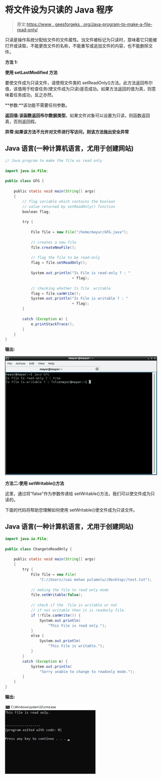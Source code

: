 # 将文件设为只读的 Java 程序

> 原文:[https://www . geesforgeks . org/Java-program-to-make-a-file-read-only/](https://www.geeksforgeeks.org/java-program-to-make-a-file-read-only/)

只读是操作系统分配给文件的文件属性。当文件被标记为只读时，意味着它只能被打开或读取，不能更改文件的名称，不能重写或追加文件的内容，也不能删除文件。

**方法 1:**

**使用 setLastModified 方法**

要使文件成为只读文件，请使用文件类的 setReadOnly()方法。此方法返回布尔值，该值用于检查任务(使文件成为只读)是否成功。如果方法返回的值为真，则意味着任务成功，反之亦然。

**参数:**该功能不需要任何参数。

**返回值:**该函数返回**布尔数据类型**。如果文件对象可以设置为只读，则函数返回真，否则返回假。

**异常:**如果该方法不允许对文件进行写访问，则该方法抛出**安全异常**

## Java 语言(一种计算机语言，尤用于创建网站)

```java
// Java program to make the file as read only

import java.io.File;

public class GFG {

    public static void main(String[] args)
    {
        // flag variable which contains the boolean
        // value returned by setReadOnly() function
        boolean flag;

        try {

            File file = new File("/home/mayur/GFG.java");

            // creates a new file
            file.createNewFile();

            // flag the file to be read-only
            flag = file.setReadOnly();

            System.out.println("Is File is read-only ? : "
                               + flag);

            // checking whether Is file  writable
            flag = file.canWrite();
            System.out.println("Is File is writable ? : "
                               + flag);
        }

        catch (Exception e) {
            e.printStackTrace();
        }
    }
}
```

**输出:**

![Java Program to Make a File Read-Only](img/34cb53dd0fdaaf7fd6829446a3d9a6b1.png)

**方法二:使用 setWritable()方法**

这里，通过将“false”作为参数传递给 setWritable()方法，我们可以使文件成为只读的。

下面的代码将帮助您理解如何使用 setWritable()使文件成为只读文件。

## Java 语言(一种计算机语言，尤用于创建网站)

```java
import java.io.File;

public class ChangetoReadOnly {

    public static void main(String[] args)
    {
        try {
            File file = new File(
                "C://Users//sai mohan pulamolu//Desktop//test.txt");

            // making the file to read only mode
            file.setWritable(false);

            // check if the  file is writable or not
            // if not writable then it is readonly file.
            if (!file.canWrite()) {
                System.out.println(
                    "This File is read only.");
            }
            else {
                System.out.println(
                    "This File is writable.");
            }
        }
        catch (Exception e) {
            System.out.println(
                "Sorry unable to change to readonly mode.");
        }
    }
}
```

**输出:**

![](img/53fab7adb28f79752dd090551da5fde1.png)